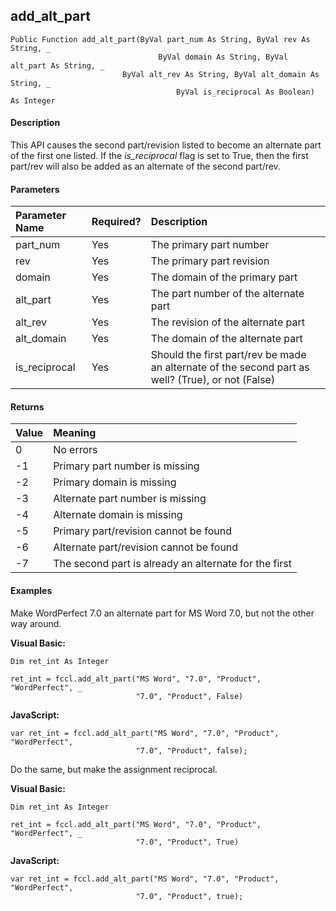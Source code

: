 add_alt_part
--------------

```
Public Function add_alt_part(ByVal part_num As String, ByVal rev As String, _
				                 ByVal domain As String, ByVal alt_part As String, _
                         ByVal alt_rev As String, ByVal alt_domain As String, _
 						             ByVal is_reciprocal As Boolean) As Integer
```

#### Description

This API causes the second part/revision listed to become an alternate part of the first one listed. If the _is_reciprocal_ flag is set to True, then the first part/rev will also be added as an alternate of the second part/rev.

#### Parameters

| Parameter Name | Required? | Description |
|:--- |:--- |:--- |
| part_num | Yes | The primary part number |
| rev | Yes | The primary part revision |
| domain | Yes | The domain of the primary part |
| alt_part | Yes | The part number of the alternate part |
| alt_rev | Yes | The revision of the alternate part |
| alt_domain | Yes | The domain of the alternate part |
| is_reciprocal | Yes | Should the first part/rev be made an alternate of the second part as well? (True), or not (False) |

#### Returns

| Value | Meaning |
|:--- |:--- |
| 0 | No errors |
| -1 | Primary part number is missing |
| -2 | Primary domain is missing |
| -3 | Alternate part number is missing |
| -4 | Alternate domain is missing |
| -5 | Primary part/revision cannot be found |
| -6 | Alternate part/revision cannot be found |
| -7 | The second part is already an alternate for the first |

#### Examples

Make WordPerfect 7.0 an alternate part for MS Word 7.0, but not the other way around.

**Visual Basic:**
```
Dim ret_int As Integer

ret_int = fccl.add_alt_part("MS Word", "7.0", "Product", "WordPerfect", _
                            "7.0", "Product", False)
```

**JavaScript:**
```
var ret_int = fccl.add_alt_part("MS Word", "7.0", "Product", "WordPerfect",
                            "7.0", "Product", false);
```

Do the same, but make the assignment reciprocal.

**Visual Basic:**
```
Dim ret_int As Integer

ret_int = fccl.add_alt_part("MS Word", "7.0", "Product", "WordPerfect", _
                            "7.0", "Product", True)
```

**JavaScript:**
```
var ret_int = fccl.add_alt_part("MS Word", "7.0", "Product", "WordPerfect",
                            "7.0", "Product", true);
```
